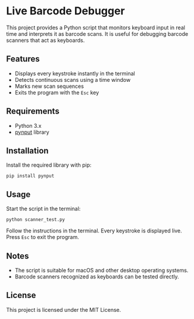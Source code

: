 
# Live Barcode Debugger

This project provides a Python script that monitors keyboard input in real time and interprets it as barcode scans. It is useful for debugging barcode scanners that act as keyboards.

## Features

- Displays every keystroke instantly in the terminal
- Detects continuous scans using a time window
- Marks new scan sequences
- Exits the program with the `Esc` key

## Requirements

- Python 3.x
- [pynput](https://pypi.org/project/pynput/) library

## Installation

Install the required library with pip:

```
pip install pynput
```

## Usage

Start the script in the terminal:

```
python scanner_test.py
```

Follow the instructions in the terminal. Every keystroke is displayed live. Press `Esc` to exit the program.

## Notes

- The script is suitable for macOS and other desktop operating systems.
- Barcode scanners recognized as keyboards can be tested directly.

## License

This project is licensed under the MIT License.
